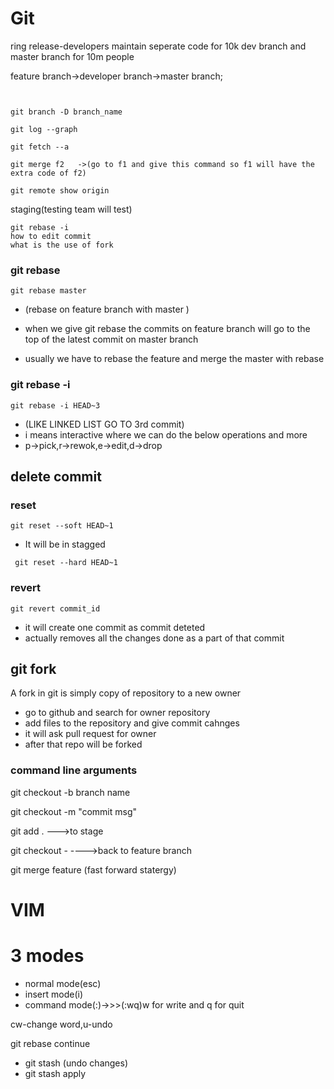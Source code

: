 # Git

ring release-developers maintain seperate code for 10k dev branch and master branch for 10m people

feature branch->developer branch->master branch;

```


git branch -D branch_name

git log --graph

git fetch --a

git merge f2   ->(go to f1 and give this command so f1 will have the extra code of f2)

git remote show origin
```

staging(testing team will test)

```
git rebase -i
how to edit commit
what is the use of fork

```

### git rebase

`git rebase master`

- (rebase on feature branch with master )

- when we give git rebase the commits on feature branch will go to the top of the latest commit on master branch
- usually we have to rebase the feature and merge the master with rebase

### git rebase -i

`git rebase -i HEAD~3`

- (LIKE LINKED LIST GO TO 3rd commit)
- i means interactive where we can do the below operations and more
- p->pick,r->rewok,e->edit,d->drop

## delete commit

### reset

`git reset --soft HEAD~1`

- It will be in stagged

` git reset --hard HEAD~1`

### revert

`git revert commit_id`

- it will create one commit as commit deteted
- actually removes all the changes done as a part of that commit

## git fork

A fork in git is simply copy of repository to a new owner

- go to github and search for owner repository
- add files to the repository and give commit cahnges
- it will ask pull request for owner
- after that repo will be forked

### command line arguments

git checkout -b branch name

git checkout -m "commit msg"

git add . --->to stage

git checkout - ---->back to feature branch

git merge feature (fast forward statergy)

# VIM

# 3 modes

- normal mode(esc)
- insert mode(i)
- command mode(:)->>>(:wq)w for write and q for quit

cw-change word,u-undo

git rebase continue

- git stash (undo changes)
- git stash apply
